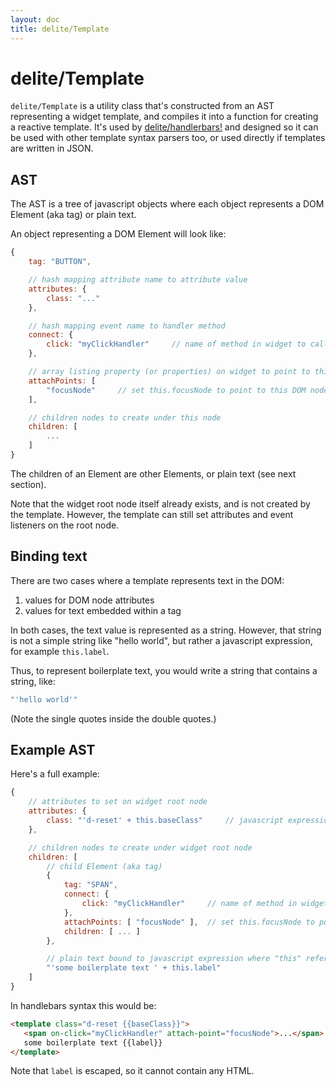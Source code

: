 ```yaml
---
layout: doc
title: delite/Template
---
```


# delite/Template

`delite/Template` is a utility class that's constructed from an AST representing a widget template, and compiles it into
a function for creating a reactive template.  It's used by [delite/handlerbars!](handlebars.md) and designed
so it can be used with other template syntax parsers too, or used directly if templates are written in JSON.

## AST

The AST is a tree of javascript objects where each object represents a DOM Element (aka tag) or plain text.

An object representing a DOM Element will look like:

```js
{
	tag: "BUTTON",

	// hash mapping attribute name to attribute value
	attributes: {
		class: "..."
	},

	// hash mapping event name to handler method
	connect: {
		click: "myClickHandler"		// name of method in widget to call on click event
	},

	// array listing property (or properties) on widget to point to this DOM node
	attachPoints: [
		"focusNode"		// set this.focusNode to point to this DOM node
	],

	// children nodes to create under this node
	children: [
		...
	]
}
```

The children of an Element are other Elements, or plain text (see next section).

Note that the widget root node itself already exists, and is not created by the template.
However, the template can still set attributes and event listeners on the root node.

## Binding text

There are two cases where a template represents text in the DOM:

1. values for DOM node attributes
2. values for text embedded within a tag

In both cases, the text value is represented as a string.
However, that string is not a simple string like "hello world", but rather a javascript expression,
for example `this.label`.

Thus, to represent boilerplate text, you would write a string that contains a string, like:

```js
"'hello world'"
```

(Note the single quotes inside the double quotes.)


## Example AST

Here's a full example:

```js
{
	// attributes to set on widget root node
	attributes: {
		class: "'d-reset' + this.baseClass"		// javascript expression where this refers to widget
	},

	// children nodes to create under widget root node
	children: [
		// child Element (aka tag)
		{
			tag: "SPAN",
			connect: {
				click: "myClickHandler"		// name of method in widget to call on click event
			},
			attachPoints: [ "focusNode" ],	// set this.focusNode to point to this DOM node
			children: [ ... ]
		},

		// plain text bound to javascript expression where "this" refers to the widget
		"'some boilerplate text ' + this.label"
	]
}
```

In handlebars syntax this would be:

```html
<template class="d-reset {{baseClass}}">
   <span on-click="myClickHandler" attach-point="focusNode">...</span>
   some boilerplate text {{label}}
</template>
```

Note that `label` is escaped, so it cannot contain any HTML.